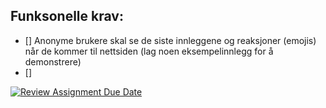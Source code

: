 
## Funksonelle krav:
* [] Anonyme brukere skal se de siste innleggene og reaksjoner (emojis) når de kommer til nettsiden (lag noen eksempelinnlegg for å demonstrere)
* [] 



[![Review Assignment Due Date](https://classroom.github.com/assets/deadline-readme-button-22041afd0340ce965d47ae6ef1cefeee28c7c493a6346c4f15d667ab976d596c.svg)](https://classroom.github.com/a/nHPSu_dn)
